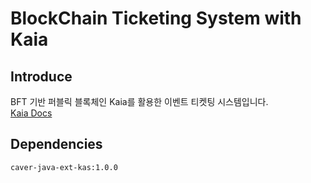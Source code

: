 # BlockChain Ticketing System with Kaia
## Introduce
BFT 기반 퍼블릭 블록체인 Kaia를 활용한 이벤트 티켓팅 시스템입니다.  
<a href="https://docs.kaia.io/ko/">Kaia Docs</a>  
## Dependencies
```
caver-java-ext-kas:1.0.0
```
